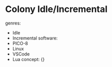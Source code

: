 # Colony Idle/Incremental
genres:
- Idle
- Incremental
software:
- PICO-8
- Linux
- VSCode
- Lua
concept: {}